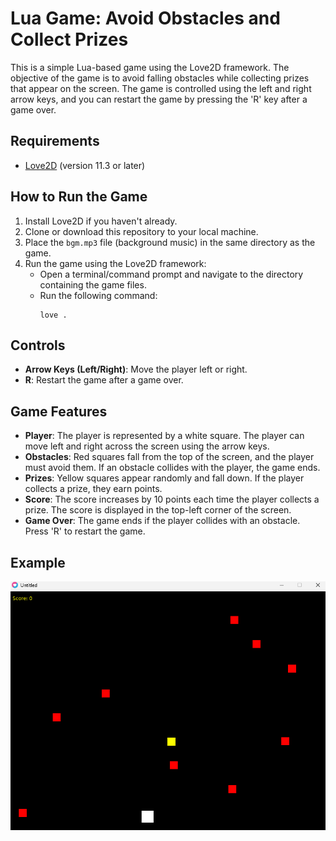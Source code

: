 # Lua Game: Avoid Obstacles and Collect Prizes

This is a simple Lua-based game using the Love2D framework. The objective of the game is to avoid falling obstacles while collecting prizes that appear on the screen. The game is controlled using the left and right arrow keys, and you can restart the game by pressing the 'R' key after a game over.

## Requirements

- [Love2D](https://love2d.org/) (version 11.3 or later)

## How to Run the Game

1. Install Love2D if you haven't already.
2. Clone or download this repository to your local machine.
3. Place the `bgm.mp3` file (background music) in the same directory as the game.
4. Run the game using the Love2D framework:
   - Open a terminal/command prompt and navigate to the directory containing the game files.
   - Run the following command:
     ```
     love .
     ```

## Controls

- **Arrow Keys (Left/Right)**: Move the player left or right.
- **R**: Restart the game after a game over.

## Game Features

- **Player**: The player is represented by a white square. The player can move left and right across the screen using the arrow keys.
- **Obstacles**: Red squares fall from the top of the screen, and the player must avoid them. If an obstacle collides with the player, the game ends.
- **Prizes**: Yellow squares appear randomly and fall down. If the player collects a prize, they earn points.
- **Score**: The score increases by 10 points each time the player collects a prize. The score is displayed in the top-left corner of the screen.
- **Game Over**: The game ends if the player collides with an obstacle. Press 'R' to restart the game.

## Example 

![Starting the game](image.png)  
